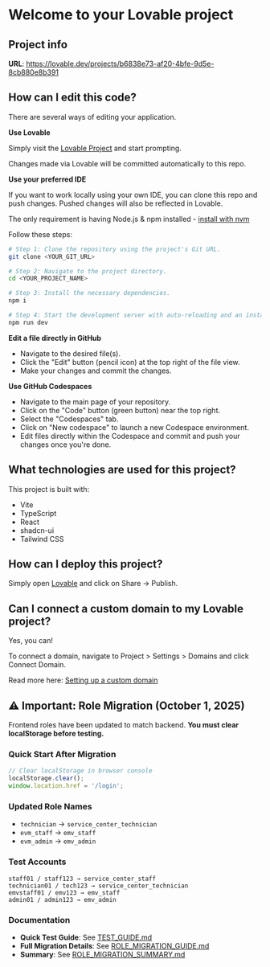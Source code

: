 # Welcome to your Lovable project

## Project info

**URL**: https://lovable.dev/projects/b6838e73-af20-4bfe-9d5e-8cb880e8b391

## How can I edit this code?

There are several ways of editing your application.

**Use Lovable**

Simply visit the [Lovable Project](https://lovable.dev/projects/b6838e73-af20-4bfe-9d5e-8cb880e8b391) and start prompting.

Changes made via Lovable will be committed automatically to this repo.

**Use your preferred IDE**

If you want to work locally using your own IDE, you can clone this repo and push changes. Pushed changes will also be reflected in Lovable.

The only requirement is having Node.js & npm installed - [install with nvm](https://github.com/nvm-sh/nvm#installing-and-updating)

Follow these steps:

```sh
# Step 1: Clone the repository using the project's Git URL.
git clone <YOUR_GIT_URL>

# Step 2: Navigate to the project directory.
cd <YOUR_PROJECT_NAME>

# Step 3: Install the necessary dependencies.
npm i

# Step 4: Start the development server with auto-reloading and an instant preview.
npm run dev
```

**Edit a file directly in GitHub**

- Navigate to the desired file(s).
- Click the "Edit" button (pencil icon) at the top right of the file view.
- Make your changes and commit the changes.

**Use GitHub Codespaces**

- Navigate to the main page of your repository.
- Click on the "Code" button (green button) near the top right.
- Select the "Codespaces" tab.
- Click on "New codespace" to launch a new Codespace environment.
- Edit files directly within the Codespace and commit and push your changes once you're done.

## What technologies are used for this project?

This project is built with:

- Vite
- TypeScript
- React
- shadcn-ui
- Tailwind CSS

## How can I deploy this project?

Simply open [Lovable](https://lovable.dev/projects/b6838e73-af20-4bfe-9d5e-8cb880e8b391) and click on Share -> Publish.

## Can I connect a custom domain to my Lovable project?

Yes, you can!

To connect a domain, navigate to Project > Settings > Domains and click Connect Domain.

Read more here: [Setting up a custom domain](https://docs.lovable.dev/tips-tricks/custom-domain#step-by-step-guide)

## ⚠️ Important: Role Migration (October 1, 2025)

Frontend roles have been updated to match backend. **You must clear localStorage before testing.**

### Quick Start After Migration

```javascript
// Clear localStorage in browser console
localStorage.clear();
window.location.href = '/login';
```

### Updated Role Names

- `technician` → `service_center_technician`
- `evm_staff` → `emv_staff`
- `evm_admin` → `emv_admin`

### Test Accounts

```
staff01 / staff123 → service_center_staff
technician01 / tech123 → service_center_technician
emvstaff01 / emv123 → emv_staff
admin01 / admin123 → emv_admin
```

### Documentation

- **Quick Test Guide**: See [TEST_GUIDE.md](./TEST_GUIDE.md)
- **Full Migration Details**: See [ROLE_MIGRATION_GUIDE.md](./ROLE_MIGRATION_GUIDE.md)
- **Summary**: See [ROLE_MIGRATION_SUMMARY.md](./ROLE_MIGRATION_SUMMARY.md)
